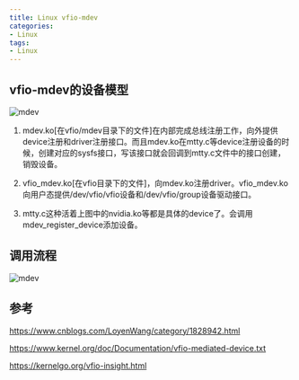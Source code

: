 ```yaml
---
title: Linux vfio-mdev
categories: 
- Linux
tags:
- Linux
---
```


## vfio-mdev的设备模型
![mdev](/images/Linux/虚拟化/mdev.png)

1. mdev.ko[在vfio/mdev目录下的文件]在内部完成总线注册工作，向外提供device注册和driver注册接口。而且mdev.ko在mtty.c等device注册设备的时候，创建对应的sysfs接口，写该接口就会回调到mtty.c文件中的接口创建，销毁设备。

2. vfio_mdev.ko[在vfio目录下的文件]，向mdev.ko注册driver。vfio_mdev.ko向用户态提供/dev/vfio/vfio设备和/dev/vfio/group设备驱动接口。

3. mtty.c这种活着上图中的nvidia.ko等都是具体的device了。会调用mdev_register_device添加设备。


## 调用流程
![mdev](/images/Linux/虚拟化/vfio-mdev.svg)

## 参考
https://www.cnblogs.com/LoyenWang/category/1828942.html

https://www.kernel.org/doc/Documentation/vfio-mediated-device.txt


https://kernelgo.org/vfio-insight.html

